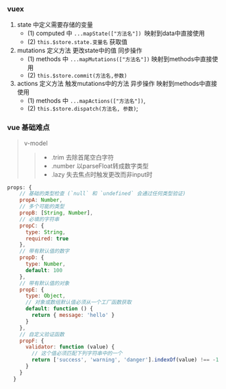 ### vuex
1. state 中定义需要存储的变量
    * (1) computed 中 ```...mapState(["方法名"]) ```映射到data中直接使用
    * (2) ```this.$store.state.变量名``` 获取值
2. mutations 定义方法 更改state中的值  同步操作
    * (1)  methods 中 ```...mapMutations(["方法名"])``` 映射到methods中直接使用  
    * (2) ``` this.$store.commit(方法名,参数)  ``` 
3. actions 定义方法 触发mutations中的方法 异步操作 映射到methods中直接使用
    * (1)  methods 中 ```...mapActions(["方法名"])```,
    * (2)  ```this.$store.dispatch(方法名, 参数)```;

### vue 基础难点
> v-model
>> - .trim 去除首尾空白字符
>> - .number 以parseFloat转成数字类型
>> - .lazy 失去焦点时触发更改而非input时

```javascript
props: {
    // 基础的类型检查 (`null` 和 `undefined` 会通过任何类型验证)
    propA: Number,
    // 多个可能的类型
    propB: [String, Number],
    // 必填的字符串
    propC: {
      type: String,
      required: true
    },
    // 带有默认值的数字
    propD: {
      type: Number,
      default: 100
    },
    // 带有默认值的对象
    propE: {
      type: Object,
      // 对象或数组默认值必须从一个工厂函数获取
      default: function () {
        return { message: 'hello' }
      }
    },
    // 自定义验证函数
    propF: {
      validator: function (value) {
        // 这个值必须匹配下列字符串中的一个
        return ['success', 'warning', 'danger'].indexOf(value) !== -1
      }
    }
  }
```